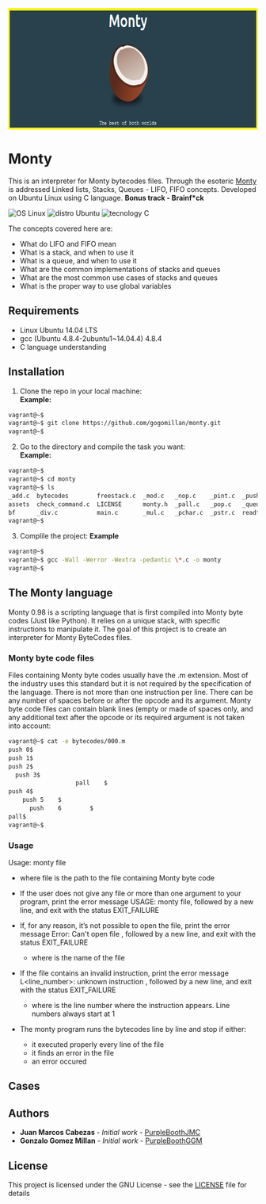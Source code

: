 <div align="center">
  <img width="700" height="245" src="assets/montylogo_wide.png">
</div>

# Monty
This is an interpreter for Monty bytecodes files. Through the esoteric [Monty](http://montyscoconut.github.io/) is addressed Linked lists, Stacks, Queues - LIFO, FIFO concepts. Developed on Ubuntu Linux using C language. __Bonus track - Brainf\*ck__ 

![OS Linux](https://img.shields.io/badge/OS-Linux-blue.svg)
![distro Ubuntu](https://img.shields.io/badge/distro-Ubuntu-orange.svg)
![tecnology C](https://img.shields.io/badge/technology-C-green.svg)

The concepts covered here are:
- What do LIFO and FIFO mean
- What is a stack, and when to use it
- What is a queue, and when to use it
- What are the common implementations of stacks and queues
- What are the most common use cases of stacks and queues
- What is the proper way to use global variables

## Requirements
- Linux Ubuntu 14.04 LTS
- gcc (Ubuntu 4.8.4-2ubuntu1~14.04.4) 4.8.4
- C language understanding

## Installation
1. Clone the repo in your local machine:  
**Example:**
```bash
vagrant@~$
vagrant@~$ git clone https://github.com/gogomillan/monty.git
vagrant@~$
```
2. Go to the directory and compile the task you want:  
**Example:**
```bash
vagrant@~$
vagrant@~$ cd monty
vagrant@~$ ls
_add.c  bytecodes        freestack.c  _mod.c   _nop.c    _pint.c  _push.c     README.md  set_number.c  _swap.c
assets  check_command.c  LICENSE      monty.h  _pall.c   _pop.c   _queue.c    _rotl.c    _stack.c
bf      _div.c           main.c       _mul.c   _pchar.c  _pstr.c  readfile.c  _rotr.c    _sub.c
vagrant@~$
```
3. Complile the project: 
**Example**
```bash 
vagrant@~$
vagrant@~$ gcc -Wall -Werror -Wextra -pedantic \*.c -o monty
vagrant@~$
```
## The Monty language
Monty 0.98 is a scripting language that is first compiled into Monty byte codes (Just like Python).
It relies on a unique stack, with specific instructions to manipulate it. The goal of this project
is to create an interpreter for Monty ByteCodes files.

### Monty byte code files
Files containing Monty byte codes usually have the .m extension. Most of the industry uses this
standard but it is not required by the specification of the language. There is not more than one
instruction per line. There can be any number of spaces before or after the opcode and its argument.
Monty byte code files can contain blank lines (empty or made of spaces only, and any additional
text after the opcode or its required argument is not taken into account:
```bash
vagrant@~$ cat -e bytecodes/000.m
push 0$
push 1$
push 2$
  push 3$
                   pall    $
push 4$
    push 5    $
      push    6        $
pall$
vagrant@~$
```
### Usage
Usage: monty file  
- where file is the path to the file containing Monty byte code

- If the user does not give any file or more than one argument to your program, print
  the error message USAGE: monty file, followed by a new line, and exit with the
  status EXIT_FAILURE
- If, for any reason, it’s not possible to open the file, print the error message
  Error: Can't open file <file>, followed by a new line, and exit with the status EXIT_FAILURE
  - where <file> is the name of the file
- If the file contains an invalid instruction, print the error message L<line_number>: unknown
  instruction <opcode>, followed by a new line, and exit with the status EXIT_FAILURE
  - where is the line number where the instruction appears.
    Line numbers always start at 1
- The monty program runs the bytecodes line by line and stop if either:
  - it executed properly every line of the file
  - it finds an error in the file
  - an error occured

## Cases


## Authors

* **Juan Marcos Cabezas** - *Initial work* - [PurpleBoothJMC](https://github.com/juanmarcoscabezas)
* **Gonzalo Gomez Millan** - *Initial work* - [PurpleBoothGGM](https://github.com/gogomillan)

## License

This project is licensed under the GNU License - see the [LICENSE](LICENSE) file for details
